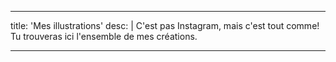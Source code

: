 ---

title: 'Mes illustrations'
desc: |
  C'est pas Instagram, mais c'est tout comme! Tu trouveras ici l'ensemble de mes créations.

---